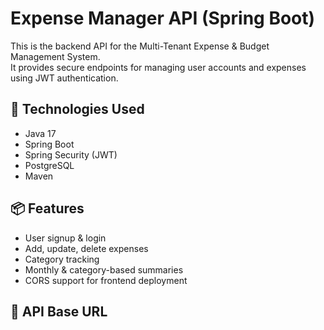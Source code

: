 # Expense Manager API (Spring Boot)

This is the backend API for the Multi-Tenant Expense & Budget Management System.  
It provides secure endpoints for managing user accounts and expenses using JWT authentication.

## 🔧 Technologies Used

- Java 17
- Spring Boot
- Spring Security (JWT)
- PostgreSQL
- Maven

## 📦 Features

- User signup & login
- Add, update, delete expenses
- Category tracking
- Monthly & category-based summaries
- CORS support for frontend deployment

## 🚀 API Base URL
